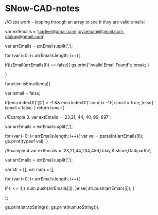 # SNow-CAD-notes

//Class work – looping through an array to see if they are valid emails:

var extEmails = 'uadive@gmail.com,joycemani@gmail.com, olukay@gmail.com';

var arrEmails = extEmails.split(',');

for (var i=0; i< arrEmails.length; i++){

if(isEmail(arrEmails[i]) == false){
gs.print('Invalid Email Found');
break;
}

}

function isEmail(ema){

var ismail = false;

if(ema.indexOf('@') > -1 && ema.indexOf('.com')> -1){
ismail = true;
}else{
ismail = false;
}
return ismail
}

//Example 3. 
var extEmails = '23,21, 44, 40, 99, 897';

var arrEmails = extEmails.split(',');

for (var i=0; i< arrEmails.length; i++){
var val = parseInt(arrEmails[i]);
gs.print(typeof val);
}

//Example 4
var extEmails = '23,21,44,234,456,Uday,Kishore,Gadiparthi';

var arrEmails = extEmails.split(',');

var str = [];
var num = [];

for (var i=0; i< arrEmails.length; i++){

if (i <= 4){
num.push(arrEmails[i]);
}else{
str.push(arrEmails[i]);
}

};

gs.print(str.toString());
gs.print(num.toString());

